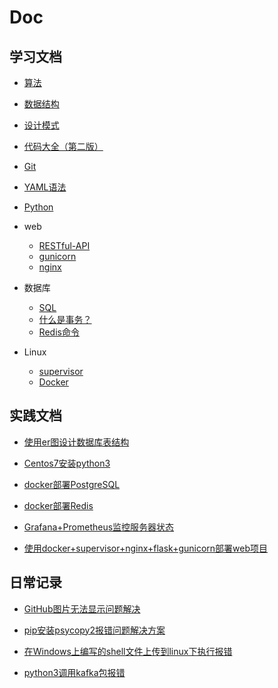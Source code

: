 # Doc

## 学习文档

+ [算法](学习文档/算法)

+ [数据结构](学习文档/数据结构)

+ [设计模式](学习文档/设计模式)

+ [代码大全（第二版）](学习文档/代码大全)

+ [Git](学习文档/Git.md)

+ [YAML语法](学习文档/YAML语法.md)

+ [Python](学习文档/Python)

+ web
  + [RESTful-API](学习文档/RESTful-API.md)
  + [gunicorn](学习文档/gunicorn.md)
  + [nginx](学习文档/nginx.md)

+ 数据库
  + [SQL](学习文档/SQL.md)
  + [什么是事务？](学习文档/事务.md)
  + [Redis命令](学习文档/Redis命令.md)

+ Linux
  + [supervisor](学习文档/supervisor.md)
  + [Docker](学习文档/Docker)

## 实践文档

+ [使用er图设计数据库表结构](实践文档/使用er图设计创建数据库.md)

+ [Centos7安装python3](实践文档/Centos7安装python3.md)

+ [docker部署PostgreSQL](实践文档/docker部署PostgreSQL.md)

+ [docker部署Redis](实践文档/docker部署Redis.md)

+ [Grafana+Prometheus监控服务器状态](实践文档/Grafana+Prometheus监控服务器状态)

+ [使用docker+supervisor+nginx+flask+gunicorn部署web项目](实践文档/使用docker+supervisor+nginx+flask+gunicorn部署web项目.md)

## 日常记录

+ [GitHub图片无法显示问题解决](日常记录/GitHub图片无法显示问题解决.md)

+ [pip安装psycopy2报错问题解决方案](日常记录/pip安装psycopy2报错问题解决方案.md)

+ [在Windows上编写的shell文件上传到linux下执行报错](日常记录/在Windows上编写的shell文件上传到linux下执行报错.md)

+ [python3调用kafka包报错](日常记录/python3调用kafka包报错.md)

